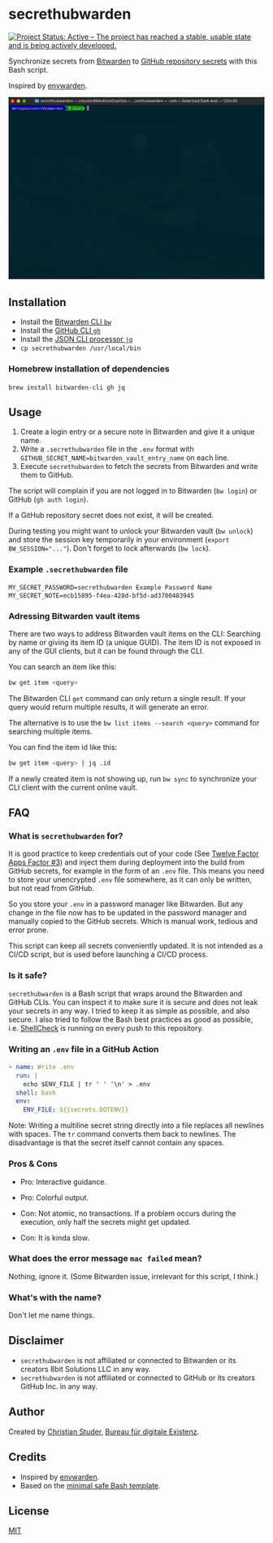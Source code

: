 # secrethubwarden

[![Project Status: Active – The project has reached a stable, usable state and is being actively developed.](https://www.repostatus.org/badges/latest/active.svg)](https://www.repostatus.org/#active)

Synchronize secrets from [Bitwarden](https://bitwarden.com) to [GitHub repository secrets](https://docs.github.com/en/actions/reference/encrypted-secrets) with this Bash script.

Inspired by [envwarden](https://github.com/envwarden/envwarden).

![secrethubwarden in action](img/secrethubwarden_terminal.gif)

## Installation

- Install the [Bitwarden CLI `bw`](https://bitwarden.com/help/article/cli/)
- Install the [GitHub CLI `gh`](https://github.com/cli/cli)
- Install the [JSON CLI processor `jq`](https://stedolan.github.io/jq/)
- `cp secrethubwarden /usr/local/bin`

### Homebrew installation of dependencies

`brew install bitwarden-cli gh jq`

## Usage

1. Create a login entry or a secure note in Bitwarden and give it a unique name.
2. Write a `.secrethubwarden` file in the `.env` format with `GITHUB_SECRET_NAME=bitwarden_vault_entry_name` on each line.
3. Execute `secrethubwarden` to fetch the secrets from Bitwarden and write them to GitHub.

The script will complain if you are not logged in to Bitwarden (`bw login`) or GitHub (`gh auth login`).

If a GitHub repository secret does not exist, it will be created.

During testing you might want to unlock your Bitwarden vault (`bw unlock`) and store the session key temporarily in your environment (`export BW_SESSION="..."`). Don't forget to lock afterwards (`bw lock`).

### Example `.secrethubwarden` file

```env
MY_SECRET_PASSWORD=secrethubwarden Example Password Name
MY_SECRET_NOTE=ecb15895-f4ea-428d-bf5d-ad3700483945
```

### Adressing Bitwarden vault items

There are two ways to address Bitwarden vault items on the CLI: Searching by name or giving its item ID (a unique GUID). The item ID is not exposed in any of the GUI clients, but it can be found through the CLI.

You can search an item like this:

```bash
bw get item <query>
```

The Bitwarden CLI `get` command can only return a single result. If your query would return multiple results, it will generate an error.

The alternative is to use the `bw list items --search <query>` command for searching multiple items.

You can find the item id like this:

```bash
bw get item <query> | jq .id
```

If a newly created item is not showing up, run `bw sync` to synchronize your CLI client with the current online vault.

## FAQ

### What is `secrethubwarden` for?

It is good practice to keep credentials out of your code (See [Twelve Factor Apps Factor #3](https://12factor.net)) and inject them during deployment into the build from GitHub secrets, for example in the form of an `.env` file. This means you need to store your unencrypted `.env` file somewhere, as it can only be written, but not read from GitHub.

So you store your `.env` in a password manager like Bitwarden. But any change in the file now has to be updated in the password manager and manually copied to the GitHub secrets. Which is manual work, tedious and error prone.

This script can keep all secrets conveniently updated. It is not intended as a CI/CD script, but is used before launching a CI/CD process.

### Is it safe?

`secrethubwarden` is a Bash script that wraps around the Bitwarden and GitHub CLIs. You can inspect it to make sure it is secure and does not leak your secrets in any way. I tried to keep it as simple as possible, and also secure. I also tried to follow the Bash best practices as good as possible, i.e. [ShellCheck](https://www.shellcheck.net) is running on every push to this repository.

### Writing an `.env` file in a GitHub Action

```yaml
- name: Write .env
  run: |
    echo $ENV_FILE | tr ' ' '\n' > .env
  shell: bash
  env:
    ENV_FILE: ${{secrets.DOTENV}}
```

Note: Writing a multiline secret string directly into a file replaces all newlines with spaces. The `tr` command converts them back to newlines. The disadvantage is that the secret itself cannot contain any spaces.

### Pros & Cons

- Pro: Interactive guidance.
- Pro: Colorful output.

- Con: Not atomic, no transactions. If a problem occurs during the execution, only half the secrets might get updated.
- Con: It is kinda slow.

### What does the error message `mac failed` mean?

Nothing, ignore it. (Some Bitwarden issue, irrelevant for this script, I think.)

### What's with the name?

Don't let me name things.

## Disclaimer

- `secrethubwarden` is not affiliated or connected to Bitwarden or its creators 8bit Solutions LLC in any way.
- `secrethubwarden` is not affiliated or connected to GitHub or its creators GitHub Inc. in any way.

## Author

Created by [Christian Studer](mailto:cstuder@existenz.ch), [Bureau für digitale Existenz](https://bureau.existenz.ch).

## Credits

- Inspired by [envwarden](https://github.com/envwarden/envwarden).
- Based on the [minimal safe Bash template](https://betterdev.blog/minimal-safe-bash-script-template/).

## License

[MIT](LICENSE)
